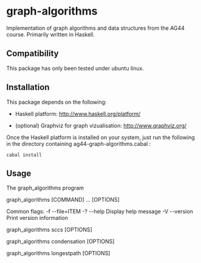 graph-algorithms
================

Implementation of graph algorithms and data structures from the AG44 course. Primarily written in Haskell.

Compatibility
-------------

This package has only been tested under ubuntu linux.

Installation
------------

This package depends on the following:

*    Haskell platform: <http://www.haskell.org/platform/>

*    (optional) Graphviz for graph vizualisation: <http://www.graphviz.org/>

Once the Haskell platform is installed on your system, just run the
following in the directory containing ag44-graph-algorithms.cabal :

    cabal install

Usage
-----

  The graph_algorithms program

  graph_algorithms [COMMAND] ... [OPTIONS]

  Common flags:
    -f --file=ITEM
    -? --help       Display help message
    -V --version    Print version information

  graph_algorithms sccs [OPTIONS]

  graph_algorithms condensation [OPTIONS]

  graph_algorithms longestpath [OPTIONS]
